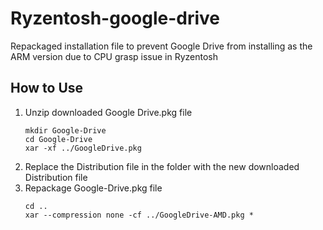 # Ryzentosh-google-drive
Repackaged installation file to prevent Google Drive from installing as the ARM version due to CPU grasp issue in Ryzentosh

## How to Use

1. Unzip downloaded Google Drive.pkg file
  	```
	mkdir Google-Drive
	cd Google-Drive
	xar -xf ../GoogleDrive.pkg
  	```
2. Replace the Distribution file in the folder with the new downloaded Distribution file
3. Repackage Google-Drive.pkg file
	```
	cd ..
	xar --compression none -cf ../GoogleDrive-AMD.pkg *
	```
